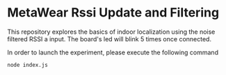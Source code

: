 # MetaWear Rssi Update and Filtering

This repository explores the basics of indoor localization using the noise filtered RSSI a input. The board's led will blink 5 times once connected.

In order to launch the experiment, please execute the following command

`node index.js`